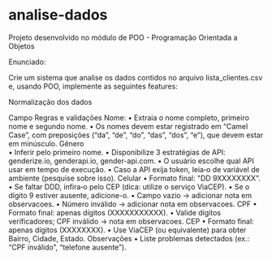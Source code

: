 # analise-dados
Projeto desenvolvido no módulo de POO - Programação Orientada a Objetos

Enunciado:

Crie um sistema que analise os dados contidos no arquivo lista_clientes.csv e, usando POO, implemente as seguintes features:

Normalização dos dados

Campo	Regras e validações
Nome: 
• Extraia o nome completo, primeiro nome e segundo nome. 
• Os nomes devem estar registrado em “Camel Case”, com preposições (“da”, “de”, “do”, “das”, “dos”, “e”), que devem estar em minúsculo. 
Gênero	
• Inferir pelo primeiro nome. 
• Disponibilize 3 estratégias de API: genderize.io, genderapi.io, gender-api.com.
• O usuário escolhe qual API usar em tempo de execução.
• Caso a API exija token, leia‐o de variável de ambiente (pesquise sobre isso).
Celular	
• Formato final: "DD 9XXXXXXXX".
• Se faltar DDD, infira‐o pelo CEP (dica: utilize o serviço ViaCEP).
• Se o dígito 9 estiver ausente, adicione-o.
• Campo vazio → adicionar nota em observacoes.
• Número inválido → adicionar nota em observacoes.
CPF	
• Formato final: apenas dígitos (XXXXXXXXXXX).
• Valide dígitos verificadores; CPF inválido → nota em observacoes.
CEP	
• Formato final: apenas dígitos (XXXXXXXX).
• Use ViaCEP (ou equivalente) para obter Bairro, Cidade, Estado.
Observações	
• Liste problemas detectados (ex.: “CPF inválido”, “telefone ausente”).
